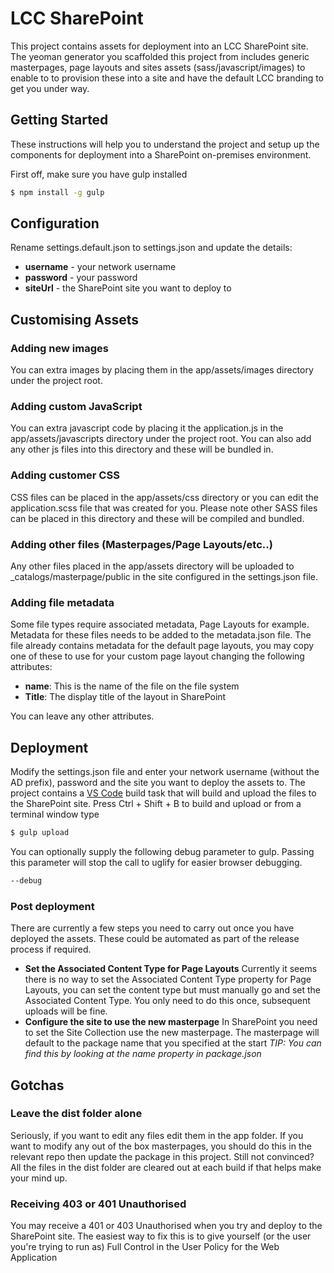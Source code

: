 # LCC SharePoint
This project contains assets for deployment into an LCC SharePoint site. The yeoman generator you scaffolded this project from includes generic masterpages, page layouts and sites assets (sass/javascript/images) to enable to to provision these into a site and have the default LCC branding to get you under way.

## Getting Started
These instructions will help you to understand the project and setup up the components for deployment into a SharePoint on-premises environment.

First off, make sure you have gulp installed

```sh
$ npm install -g gulp
```

## Configuration

Rename settings.default.json to settings.json and update the details:

- **username** - your network username
- **password** - your password
- **siteUrl** - the SharePoint site you want to deploy to


## Customising Assets
### Adding new images
You can extra images by placing them in the app/assets/images directory under the project root.

### Adding custom JavaScript
You can extra javascript code by placing it the application.js in the app/assets/javascripts directory under the project root.
You can also add any other js files into this directory and these will be bundled in.

### Adding customer CSS
CSS files can be placed in the app/assets/css directory or you can edit the application.scss file that was created for you.
Please note other SASS files can be placed in this directory and these will be compiled and bundled.

### Adding other files (Masterpages/Page Layouts/etc..)
Any other files placed in the app/assets directory will be uploaded to _catalogs/masterpage/public in the site configured in the settings.json file.

### Adding file metadata
Some file types require associated metadata, Page Layouts for example. 
Metadata for these files needs to be added to the metadata.json file. The file already contains metadata for the default page layouts, you may copy one of these to use for your custom page layout changing the following attributes:

- **name**: This is the name of the file on the file system
- **Title**: The display title of the layout in SharePoint

You can leave any other attributes.

## Deployment
Modify the settings.json file and enter your network username (without the AD prefix), password and the site you want to deploy the assets to. 
The project contains a [VS Code](https://code.visualstudio.com) build task that will build and upload the files to the SharePoint site.
Press Ctrl + Shift + B to build and upload or from a terminal window type 
```sh
$ gulp upload
```

You can optionally supply the following debug parameter to gulp. Passing this parameter will stop the call to uglify for easier browser debugging.
```sh
--debug
```

### Post deployment
There are currently a few steps you need to carry out once you have deployed the assets. These could be automated as part of the release process if required.
- **Set the Associated Content Type for Page Layouts**
Currently it seems there is no way to set the Associated Content Type property for Page Layouts, you can set the content type but must manually go and set the     Associated Content Type. You only need to do this once, subsequent uploads will be fine.
- **Configure the site to use the new masterpage**
In SharePoint you need to set the Site Collection use the new masterpage. The masterpage will default to the package name that you specified at the start
*TIP: You can find this by looking at the name property in package.json*

## Gotchas

### Leave the dist folder alone
Seriously, if you want to edit any files edit them in the app folder. If you want to modify any out of the box masterpages, you should do this in the relevant repo then update the package in this project.
Still not convinced? All the files in the dist folder are cleared out at each build if that helps make your mind up.

### Receiving 403 or 401 Unauthorised
You may receive  a 401 or 403 Unauthorised when you try and deploy to the SharePoint site. The easiest way to fix this is to give yourself (or the user you're trying to run as) Full Control in the User Policy for the Web Application
